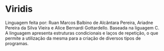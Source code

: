 # Viridis
Linguagem feita por: Ruan Marcos Balbino de Alcântara Pereira, Ariadne Pereira da Silva Vieira e Alice Bernardi Gottardello.
Baseada na liguagem C.
A linguagem apresenta estruturas condicionais e laços de repetição, o que permite a utilização da mesma para a criação de diversos tipos de programas.

